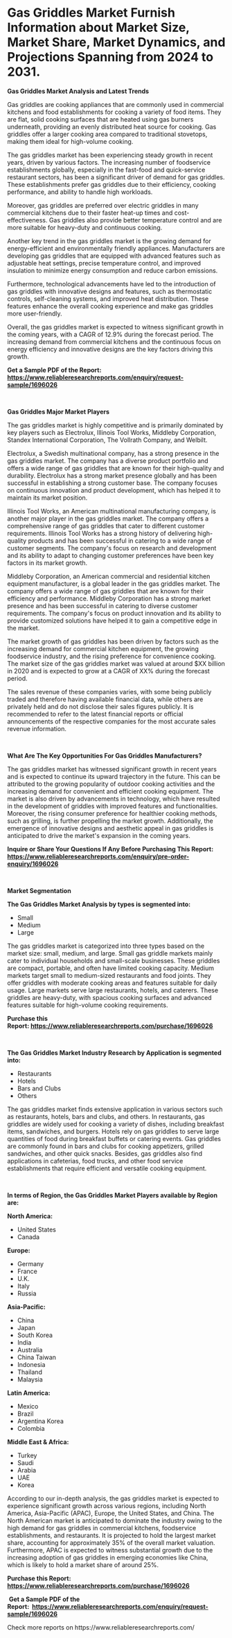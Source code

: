 <p><h1>Gas Griddles Market Furnish Information about Market Size, Market Share, Market Dynamics, and Projections Spanning from 2024 to 2031.</h1></p><p><strong>Gas Griddles Market Analysis and Latest Trends</strong></p>
<p><p>Gas griddles are cooking appliances that are commonly used in commercial kitchens and food establishments for cooking a variety of food items. They are flat, solid cooking surfaces that are heated using gas burners underneath, providing an evenly distributed heat source for cooking. Gas griddles offer a larger cooking area compared to traditional stovetops, making them ideal for high-volume cooking.</p><p>The gas griddles market has been experiencing steady growth in recent years, driven by various factors. The increasing number of foodservice establishments globally, especially in the fast-food and quick-service restaurant sectors, has been a significant driver of demand for gas griddles. These establishments prefer gas griddles due to their efficiency, cooking performance, and ability to handle high workloads.</p><p>Moreover, gas griddles are preferred over electric griddles in many commercial kitchens due to their faster heat-up times and cost-effectiveness. Gas griddles also provide better temperature control and are more suitable for heavy-duty and continuous cooking.</p><p>Another key trend in the gas griddles market is the growing demand for energy-efficient and environmentally friendly appliances. Manufacturers are developing gas griddles that are equipped with advanced features such as adjustable heat settings, precise temperature control, and improved insulation to minimize energy consumption and reduce carbon emissions.</p><p>Furthermore, technological advancements have led to the introduction of gas griddles with innovative designs and features, such as thermostatic controls, self-cleaning systems, and improved heat distribution. These features enhance the overall cooking experience and make gas griddles more user-friendly.</p><p>Overall, the gas griddles market is expected to witness significant growth in the coming years, with a CAGR of 12.9% during the forecast period. The increasing demand from commercial kitchens and the continuous focus on energy efficiency and innovative designs are the key factors driving this growth.</p></p>
<p><strong>Get a Sample PDF of the Report:&nbsp; <a href="https://www.reliableresearchreports.com/enquiry/request-sample/1696026">https://www.reliableresearchreports.com/enquiry/request-sample/1696026</a></strong></p>
<p>&nbsp;</p>
<p><strong>Gas Griddles Major Market Players</strong></p>
<p><p>The gas griddles market is highly competitive and is primarily dominated by key players such as Electrolux, Illinois Tool Works, Middleby Corporation, Standex International Corporation, The Vollrath Company, and Welbilt.</p><p>Electrolux, a Swedish multinational company, has a strong presence in the gas griddles market. The company has a diverse product portfolio and offers a wide range of gas griddles that are known for their high-quality and durability. Electrolux has a strong market presence globally and has been successful in establishing a strong customer base. The company focuses on continuous innovation and product development, which has helped it to maintain its market position.</p><p>Illinois Tool Works, an American multinational manufacturing company, is another major player in the gas griddles market. The company offers a comprehensive range of gas griddles that cater to different customer requirements. Illinois Tool Works has a strong history of delivering high-quality products and has been successful in catering to a wide range of customer segments. The company's focus on research and development and its ability to adapt to changing customer preferences have been key factors in its market growth.</p><p>Middleby Corporation, an American commercial and residential kitchen equipment manufacturer, is a global leader in the gas griddles market. The company offers a wide range of gas griddles that are known for their efficiency and performance. Middleby Corporation has a strong market presence and has been successful in catering to diverse customer requirements. The company's focus on product innovation and its ability to provide customized solutions have helped it to gain a competitive edge in the market.</p><p>The market growth of gas griddles has been driven by factors such as the increasing demand for commercial kitchen equipment, the growing foodservice industry, and the rising preference for convenience cooking. The market size of the gas griddles market was valued at around $XX billion in 2020 and is expected to grow at a CAGR of XX% during the forecast period.</p><p>The sales revenue of these companies varies, with some being publicly traded and therefore having available financial data, while others are privately held and do not disclose their sales figures publicly. It is recommended to refer to the latest financial reports or official announcements of the respective companies for the most accurate sales revenue information.</p></p>
<p>&nbsp;</p>
<p><strong>What Are The Key Opportunities For Gas Griddles Manufacturers?</strong></p>
<p><p>The gas griddles market has witnessed significant growth in recent years and is expected to continue its upward trajectory in the future. This can be attributed to the growing popularity of outdoor cooking activities and the increasing demand for convenient and efficient cooking equipment. The market is also driven by advancements in technology, which have resulted in the development of griddles with improved features and functionalities. Moreover, the rising consumer preference for healthier cooking methods, such as grilling, is further propelling the market growth. Additionally, the emergence of innovative designs and aesthetic appeal in gas griddles is anticipated to drive the market's expansion in the coming years.</p></p>
<p><strong>Inquire or Share Your Questions If Any Before Purchasing This Report: <a href="https://www.reliableresearchreports.com/enquiry/pre-order-enquiry/1696026">https://www.reliableresearchreports.com/enquiry/pre-order-enquiry/1696026</a></strong></p>
<p>&nbsp;</p>
<p><strong>Market Segmentation</strong></p>
<p><strong>The Gas Griddles Market Analysis by types is segmented into:</strong></p>
<p><ul><li>Small</li><li>Medium</li><li>Large</li></ul></p>
<p><p>The gas griddles market is categorized into three types based on the market size: small, medium, and large. Small gas griddle markets mainly cater to individual households and small-scale businesses. These griddles are compact, portable, and often have limited cooking capacity. Medium markets target small to medium-sized restaurants and food joints. They offer griddles with moderate cooking areas and features suitable for daily usage. Large markets serve large restaurants, hotels, and caterers. These griddles are heavy-duty, with spacious cooking surfaces and advanced features suitable for high-volume cooking requirements.</p></p>
<p><strong>Purchase this Report:&nbsp;<a href="https://www.reliableresearchreports.com/purchase/1696026">https://www.reliableresearchreports.com/purchase/1696026</a></strong></p>
<p>&nbsp;</p>
<p><strong>The Gas Griddles Market Industry Research by Application is segmented into:</strong></p>
<p><ul><li>Restaurants</li><li>Hotels</li><li>Bars and Clubs</li><li>Others</li></ul></p>
<p><p>The gas griddles market finds extensive application in various sectors such as restaurants, hotels, bars and clubs, and others. In restaurants, gas griddles are widely used for cooking a variety of dishes, including breakfast items, sandwiches, and burgers. Hotels rely on gas griddles to serve large quantities of food during breakfast buffets or catering events. Gas griddles are commonly found in bars and clubs for cooking appetizers, grilled sandwiches, and other quick snacks. Besides, gas griddles also find applications in cafeterias, food trucks, and other food service establishments that require efficient and versatile cooking equipment.</p></p>
<p>&nbsp;</p>
<p><strong>In terms of Region, the Gas Griddles Market Players available by Region are:</strong></p>
<p>
    <p> <strong> North America: </strong>
        <ul>
            <li>United States</li>
            <li>Canada</li>
        </ul>
        </p> 
    <p> <strong> Europe: </strong>
        <ul>
            <li>Germany</li>
            <li>France</li>
            <li>U.K.</li>
            <li>Italy</li>
            <li>Russia</li>
        </ul>
        </p> 
    <p> <strong> Asia-Pacific: </strong>
        <ul>
            <li>China</li>
            <li>Japan</li>
            <li>South Korea</li>
            <li>India</li>
            <li>Australia</li>
            <li>China Taiwan</li>
            <li>Indonesia</li>
            <li>Thailand</li>
            <li>Malaysia</li>
        </ul>
        </p> 
    <p> <strong> Latin America: </strong>
        <ul>
            <li>Mexico</li>
            <li>Brazil</li>
            <li>Argentina Korea</li>
            <li>Colombia</li>
        </ul>
        </p> 
    <p> <strong> Middle East & Africa: </strong>
        <ul>
            <li>Turkey</li>
            <li>Saudi</li>
            <li>Arabia</li>
            <li>UAE</li>
            <li>Korea</li>
        </ul>
    </p>
    </p>
<p><p>According to our in-depth analysis, the gas griddles market is expected to experience significant growth across various regions, including North America, Asia-Pacific (APAC), Europe, the United States, and China. The North American market is anticipated to dominate the industry owing to the high demand for gas griddles in commercial kitchens, foodservice establishments, and restaurants. It is projected to hold the largest market share, accounting for approximately 35% of the overall market valuation. Furthermore, APAC is expected to witness substantial growth due to the increasing adoption of gas griddles in emerging economies like China, which is likely to hold a market share of around 25%.</p></p>
<p><strong>Purchase this Report: <a href="https://www.reliableresearchreports.com/purchase/1696026">https://www.reliableresearchreports.com/purchase/1696026</a></strong></p>
<p>&nbsp;<strong>Get a Sample PDF of the Report:&nbsp;&nbsp;<a href="https://www.reliableresearchreports.com/enquiry/request-sample/1696026">https://www.reliableresearchreports.com/enquiry/request-sample/1696026</a></strong></p>
<p><strong></strong></p>
<p>Check more reports on https://www.reliableresearchreports.com/</p>